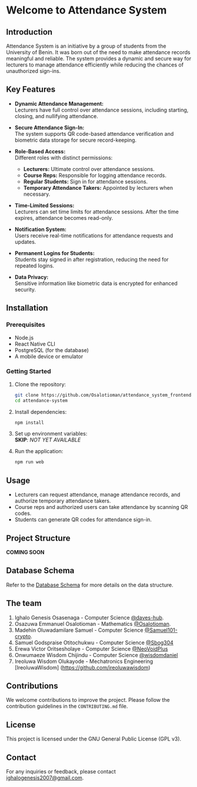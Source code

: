 
# Welcome to Attendance System  

## Introduction  
Attendance System is an initiative by a group of students from the University of Benin. It was born out of the need to make attendance records meaningful and reliable. The system provides a dynamic and secure way for lecturers to manage attendance efficiently while reducing the chances of unauthorized sign-ins.  

## Key Features  
- **Dynamic Attendance Management:**  
  Lecturers have full control over attendance sessions, including starting, closing, and nullifying attendance.  

- **Secure Attendance Sign-In:**  
  The system supports QR code-based attendance verification and biometric data storage for secure record-keeping.  

- **Role-Based Access:**  
  Different roles with distinct permissions:
  - **Lecturers:** Ultimate control over attendance sessions.
  - **Course Reps:** Responsible for logging attendance records.
  - **Regular Students:** Sign in for attendance sessions.
  - **Temporary Attendance Takers:** Appointed by lecturers when necessary.  

- **Time-Limited Sessions:**  
  Lecturers can set time limits for attendance sessions. After the time expires, attendance becomes read-only.  

- **Notification System:**  
  Users receive real-time notifications for attendance requests and updates.  

- **Permanent Logins for Students:**  
  Students stay signed in after registration, reducing the need for repeated logins.  

- **Data Privacy:**  
  Sensitive information like biometric data is encrypted for enhanced security.  

## Installation  

### Prerequisites  
- Node.js  
- React Native CLI  
- PostgreSQL (for the database)  
- A mobile device or emulator  

### Getting Started  

1. Clone the repository:
   ```bash
   git clone https://github.com/Osalotioman/attendance_system_frontend.git
   cd attendance-system
   ```

2. Install dependencies:
   ```bash
   npm install
   ```

3. Set up environment variables:  
   **SKIP**: *NOT YET AVAILABLE*

4. Run the application:
   ```bash
   npm run web
   ```

## Usage  
- Lecturers can request attendance, manage attendance records, and authorize temporary attendance takers.  
- Course reps and authorized users can take attendance by scanning QR codes.  
- Students can generate QR codes for attendance sign-in.  

## Project Structure  
**COMING SOON**

## Database Schema  
Refer to the [Database Schema](./docs/DatabaseSchema.md) for more details on the data structure.  

## The team
1. Ighalo Genesis Osasenaga - Computer Science [@daves-hub](https://github.com/daves-hub).
2. Osazuwa Emmanuel Osalotioman - Mathematics [@Osalotioman](https://github.com/Osalotioman).
3. Madehin Oluwadamilare Samuel - Computer Science [@Samuel101-crypto](https://github.com/Samuel101-crypto).
4. Samuel Godspraise Otitochukwu - Computer Science [@Sbog304](https://github.com/Sbog304)
5. Erewa Victor Oritsesholaye - Computer Science [@NeoVoidPlus](https://github.com/NeoVoidPlus)
6. Onwumaeze Wisdom Chijindu - Computer Science [@wisdomdaniel](https://github.com/wisdomdaniel)
7. Ireoluwa Wisdom Olukayode - Mechatronics Engineering [IreoluwaWisdom] (https://github.com/ireoluwawisdom)
## Contributions  
We welcome contributions to improve the project. Please follow the contribution guidelines in the `CONTRIBUTING.md` file.  

## License  
This project is licensed under the GNU General Public License (GPL v3).  

## Contact  
For any inquiries or feedback, please contact [ighalogenesis2007@gmail.com](ighalogenesis2007@gmail.com).
